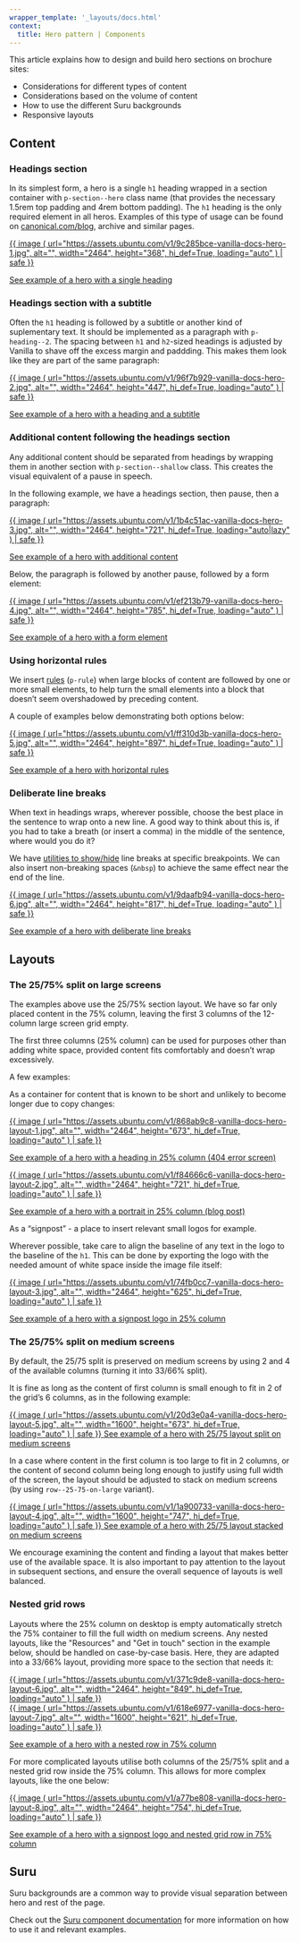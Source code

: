 ```yaml
---
wrapper_template: '_layouts/docs.html'
context:
  title: Hero pattern | Components
---
```


This article explains how to design and build hero sections on brochure sites:

<ul class="p-list--divided">
  <li class="p-list__item has-bullet">Considerations for different types of content</li>
  <li class="p-list__item has-bullet">Considerations based on the volume of content</li>
  <li class="p-list__item has-bullet">How to use the different Suru backgrounds</li>
  <li class="p-list__item has-bullet">Responsive layouts</li>
</ul>

## Content

### Headings section

In its simplest form, a hero is a single `h1` heading wrapped in a section container with `p-section--hero` class name (that provides the necessary 1.5rem top padding and 4rem bottom padding). The `h1` heading is the only required element in all heros. Examples of this type of usage can be found on [canonical.com/blog](https://canonical.com/blog), archive and similar pages.

<div>
  <a href="/docs/examples/brochure/hero-heading-1">
    {{ image (
      url="https://assets.ubuntu.com/v1/9c285bce-vanilla-docs-hero-1.jpg",
      alt="",
      width="2464",
      height="368",
      hi_def=True,
      loading="auto"
      ) | safe
    }}
  </a>
</div>

[See example of a hero with a single heading](/docs/examples/brochure/hero-heading-1)

### Headings section with a subtitle

Often the `h1` heading is followed by a subtitle or another kind of suplementary text. It should be implemented as a paragraph with `p-heading--2`. The spacing between `h1` and `h2`-sized headings is adjusted by Vanilla to shave off the excess margin and paddding. This makes them look like they are part of the same paragraph:

<div>
  <a href="/docs/examples/brochure/hero-heading-2">
    {{ image (
      url="https://assets.ubuntu.com/v1/96f7b929-vanilla-docs-hero-2.jpg",
      alt="",
      width="2464",
      height="447",
      hi_def=True,
      loading="auto"
      ) | safe
    }}
  </a>
</div>

[See example of a hero with a heading and a subtitle](/docs/examples/brochure/hero-heading-2)

### Additional content following the headings section

Any additional content should be separated from headings by wrapping them in another section with `p-section--shallow` class. This creates the visual equivalent of a pause in speech.

In the following example, we have a headings section, then pause, then a paragraph:

<div>
  <a href="/docs/examples/brochure/hero-sections">
    {{ image (
      url="https://assets.ubuntu.com/v1/1b4c51ac-vanilla-docs-hero-3.jpg",
      alt="",
      width="2464",
      height="721",
      hi_def=True,
      loading="auto|lazy"
      ) | safe
    }}
  </a>
</div>

[See example of a hero with additional content](/docs/examples/brochure/hero-sections)

Below, the paragraph is followed by another pause, followed by a form element:

<div>
  <a href="/docs/examples/brochure/hero-sections-search">
    {{ image (
      url="https://assets.ubuntu.com/v1/ef213b79-vanilla-docs-hero-4.jpg",
      alt="",
      width="2464",
      height="785",
      hi_def=True,
      loading="auto"
      ) | safe
    }}
  </a>
</div>

[See example of a hero with a form element](/docs/examples/brochure/hero-sections-search)

### Using horizontal rules

We insert [rules](/docs/patterns/rule) (`p-rule`) when large blocks of content are followed by one or more small elements, to help turn the small elements into a block that doesn’t seem overshadowed by preceding content.

A couple of examples below demonstrating both options below:

<div>
  <a href="/docs/examples/brochure/hero-rules">
    {{ image (
      url="https://assets.ubuntu.com/v1/ff310d3b-vanilla-docs-hero-5.jpg",
      alt="",
      width="2464",
      height="897",
      hi_def=True,
      loading="auto"
      ) | safe
    }}
  </a>
</div>

[See example of a hero with horizontal rules](/docs/examples/brochure/hero-rules)

### Deliberate line breaks

When text in headings wraps, wherever possible, choose the best place in the sentence to wrap onto a new line. A good way to think about this is, if you had to take a breath (or insert a comma) in the middle of the sentence, where would you do it?

We have [utilities to show/hide](https://vanillaframework.io/docs/utilities/hide) line breaks at specific breakpoints. We can also insert non-breaking spaces (`&nbsp`) to achieve the same effect near the end of the line.

<div>
  <a href="/docs/examples/brochure/hero-line-breaks">
    {{ image (
      url="https://assets.ubuntu.com/v1/9daafb94-vanilla-docs-hero-6.jpg",
      alt="",
      width="2464",
      height="817",
      hi_def=True,
      loading="auto"
      ) | safe
    }}
  </a>
</div>

[See example of a hero with deliberate line breaks](/docs/examples/brochure/hero-line-breaks)

## Layouts

### The 25/75% split on large screens

The examples above use the 25/75% section layout. We have so far only placed content in the 75% column, leaving the first 3 columns of the 12-column large screen grid empty.

The first three columns (25% column) can be used for purposes other than adding white space, provided content fits comfortably and doesn’t wrap excessively.

A few examples:

As a container for content that is known to be short and unlikely to become longer due to copy changes:

<div>
  <a href="/docs/examples/brochure/hero-404">
    {{ image (
      url="https://assets.ubuntu.com/v1/868ab9c8-vanilla-docs-hero-layout-1.jpg",
      alt="",
      width="2464",
      height="673",
      hi_def=True,
      loading="auto"
      ) | safe
    }}
  </a>
</div>

[See example of a hero with a heading in 25% column (404 error screen)](/docs/examples/brochure/hero-404)

<div>
  <a href="/docs/examples/brochure/hero-blog">
    {{ image (
      url="https://assets.ubuntu.com/v1/f84666c6-vanilla-docs-hero-layout-2.jpg",
      alt="",
      width="2464",
      height="721",
      hi_def=True,
      loading="auto"
      ) | safe
    }}
  </a>
</div>

[See example of a hero with a portrait in 25% column (blog post)](/docs/examples/brochure/hero-blog)

As a “signpost” - a place to insert relevant small logos for example.

Wherever possible, take care to align the baseline of any text in the logo to the baseline of the `h1`. This can be done by exporting the logo with the needed amount of white space inside the image file itself:

<!-- TODO: fix image -->
<div>
  <a href="/docs/examples/brochure/hero-signpost">
    {{ image (
      url="https://assets.ubuntu.com/v1/74fb0cc7-vanilla-docs-hero-layout-3.jpg",
      alt="",
      width="2464",
      height="625",
      hi_def=True,
      loading="auto"
      ) | safe
    }}
  </a>
</div>

[See example of a hero with a signpost logo in 25% column](/docs/examples/brochure/hero-signpost)

### The 25/75% split on medium screens

By default, the 25/75 split is preserved on medium screens by using 2 and 4 of the available columns (turning it into 33/66% split).

It is fine as long as the content of first column is small enough to fit in 2 of the grid’s 6 columns, as in the following example:

<!-- TODO: fix image -->
<div class="row--25-75">
  <div class="col">
    <a href="/docs/examples/brochure/hero-signpost">
      {{ image (
        url="https://assets.ubuntu.com/v1/20d3e0a4-vanilla-docs-hero-layout-5.jpg",
        alt="",
        width="1600",
        height="673",
        hi_def=True,
        loading="auto"
        ) | safe
      }}
    </a>
    <a href="/docs/examples/brochure/hero-signpost">See example of a hero with 25/75 layout split on medium screens</a>
  </div>
</div>

In a case where content in the first column is too large to fit in 2 columns, or the content of second column being long enough to justify using full width of the screen, the layout should be adjusted to stack on medium screens (by using `row--25-75-on-large` variant).

<!-- TODO: fix image -->
<div class="row--25-75">
  <div class="col">
    <a href="/docs/examples/brochure/hero-nested-grid">
      {{ image (
        url="https://assets.ubuntu.com/v1/1a900733-vanilla-docs-hero-layout-4.jpg",
        alt="",
        width="1600",
        height="747",
        hi_def=True,
        loading="auto"
        ) | safe
      }}
    </a>
    <a href="/docs/examples/brochure/hero-nested-grid">See example of a hero with 25/75 layout stacked on medium screens</a>
  </div>
</div>

We encourage examining the content and finding a layout that makes better use of the available space. It is also important to pay attention to the layout in subsequent sections, and ensure the overall sequence of layouts is well balanced.

### Nested grid rows

Layouts where the 25% column on desktop is empty automatically stretch the 75% container to fill the full width on medium screens. Any nested layouts, like the "Resources" and "Get in touch" section in the example below, should be handled on case-by-case basis. Here, they are adapted into a 33/66% layout, providing more space to the section that needs it:

<div>
  <a href="/docs/examples/brochure/hero-line-breaks">
    {{ image (
      url="https://assets.ubuntu.com/v1/371c9de8-vanilla-docs-hero-layout-6.jpg",
      alt="",
      width="2464",
      height="849",
      hi_def=True,
      loading="auto"
      ) | safe
    }}
  </a>
</div>

<div class="row--25-75">
  <div class="col">
    <a href="/docs/examples/brochure/hero-line-breaks">
      {{ image (
        url="https://assets.ubuntu.com/v1/618e6977-vanilla-docs-hero-layout-7.jpg",
        alt="",
        width="1600",
        height="621",
        hi_def=True,
        loading="auto"
        ) | safe
      }}
    </a>
  </div>
</div>

[See example of a hero with a nested row in 75% column](/docs/examples/brochure/hero-line-breaks)

For more complicated layouts utilise both columns of the 25/75% split and a nested grid row inside the 75% column. This allows for more complex layouts, like the one below:

<div>
  <a href="/docs/examples/brochure/hero-nested-grid">
    {{ image (
      url="https://assets.ubuntu.com/v1/a77be808-vanilla-docs-hero-layout-8.jpg",
      alt="",
      width="2464",
      height="754",
      hi_def=True,
      loading="auto"
      ) | safe
    }}
  </a>
</div>

[See example of a hero with a signpost logo and nested grid row in 75% column](/docs/examples/brochure/hero-nested-grid)

## Suru

Suru backgrounds are a common way to provide visual separation between hero and rest of the page.

Check out the [Suru component documentation](/docs/patterns/suru) for more information on how to use it and relevant examples.
